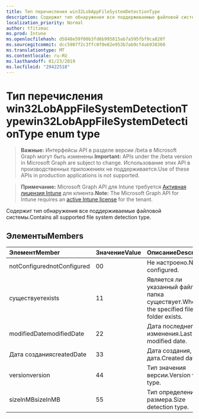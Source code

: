 ```yaml
---
title: Тип перечисления win32LobAppFileSystemDetectionType
description: Содержит тип обнаружения все поддерживаемые файловой системы.
localization_priority: Normal
author: tfitzmac
ms.prod: Intune
ms.openlocfilehash: d5848e59f00b3fd6b995815ab7a595fbf0ca820f
ms.sourcegitcommit: dcc5907f2c3ffc0f0e82e953b7ab9cf4ab938360
ms.translationtype: MT
ms.contentlocale: ru-RU
ms.lasthandoff: 01/23/2019
ms.locfileid: "29422518"
---
```

# <a name="win32lobappfilesystemdetectiontype-enum-type"></a><span data-ttu-id="b9055-103">Тип перечисления win32LobAppFileSystemDetectionType</span><span class="sxs-lookup"><span data-stu-id="b9055-103">win32LobAppFileSystemDetectionType enum type</span></span>

> <span data-ttu-id="b9055-104">**Важные:** Интерфейсы API в разделе версии /beta в Microsoft Graph могут быть изменены.</span><span class="sxs-lookup"><span data-stu-id="b9055-104">**Important:** APIs under the /beta version in Microsoft Graph are subject to change.</span></span> <span data-ttu-id="b9055-105">Использование этих API в производственных приложениях не поддерживается.</span><span class="sxs-lookup"><span data-stu-id="b9055-105">Use of these APIs in production applications is not supported.</span></span>

> <span data-ttu-id="b9055-106">**Примечание:** Microsoft Graph API для Intune требуется [Активная лицензия Intune](https://go.microsoft.com/fwlink/?linkid=839381) для клиента.</span><span class="sxs-lookup"><span data-stu-id="b9055-106">**Note:** The Microsoft Graph API for Intune requires an [active Intune license](https://go.microsoft.com/fwlink/?linkid=839381) for the tenant.</span></span>

<span data-ttu-id="b9055-107">Содержит тип обнаружения все поддерживаемые файловой системы.</span><span class="sxs-lookup"><span data-stu-id="b9055-107">Contains all supported file system detection type.</span></span>

## <a name="members"></a><span data-ttu-id="b9055-108">Элементы</span><span class="sxs-lookup"><span data-stu-id="b9055-108">Members</span></span>
|<span data-ttu-id="b9055-109">Элемент</span><span class="sxs-lookup"><span data-stu-id="b9055-109">Member</span></span>|<span data-ttu-id="b9055-110">Значение</span><span class="sxs-lookup"><span data-stu-id="b9055-110">Value</span></span>|<span data-ttu-id="b9055-111">Описание</span><span class="sxs-lookup"><span data-stu-id="b9055-111">Description</span></span>|
|:---|:---|:---|
|<span data-ttu-id="b9055-112">notConfigured</span><span class="sxs-lookup"><span data-stu-id="b9055-112">notConfigured</span></span>|<span data-ttu-id="b9055-113">0</span><span class="sxs-lookup"><span data-stu-id="b9055-113">0</span></span>|<span data-ttu-id="b9055-114">Не настроено.</span><span class="sxs-lookup"><span data-stu-id="b9055-114">Not configured.</span></span>|
|<span data-ttu-id="b9055-115">существует</span><span class="sxs-lookup"><span data-stu-id="b9055-115">exists</span></span>|<span data-ttu-id="b9055-116">1</span><span class="sxs-lookup"><span data-stu-id="b9055-116">1</span></span>|<span data-ttu-id="b9055-117">Является ли указанный файл или папка существует.</span><span class="sxs-lookup"><span data-stu-id="b9055-117">Whether the specified file or folder exists.</span></span>|
|<span data-ttu-id="b9055-118">modifiedDate</span><span class="sxs-lookup"><span data-stu-id="b9055-118">modifiedDate</span></span>|<span data-ttu-id="b9055-119">2</span><span class="sxs-lookup"><span data-stu-id="b9055-119">2</span></span>|<span data-ttu-id="b9055-120">Дата последнего изменения.</span><span class="sxs-lookup"><span data-stu-id="b9055-120">Last modified date.</span></span>|
|<span data-ttu-id="b9055-121">Дата создания</span><span class="sxs-lookup"><span data-stu-id="b9055-121">createdDate</span></span>|<span data-ttu-id="b9055-122">3</span><span class="sxs-lookup"><span data-stu-id="b9055-122">3</span></span>|<span data-ttu-id="b9055-123">Дата создания, дата.</span><span class="sxs-lookup"><span data-stu-id="b9055-123">Created date.</span></span>|
|<span data-ttu-id="b9055-124">version</span><span class="sxs-lookup"><span data-stu-id="b9055-124">version</span></span>|<span data-ttu-id="b9055-125">4</span><span class="sxs-lookup"><span data-stu-id="b9055-125">4</span></span>|<span data-ttu-id="b9055-126">Тип значения версии.</span><span class="sxs-lookup"><span data-stu-id="b9055-126">Version value type.</span></span>|
|<span data-ttu-id="b9055-127">sizeInMB</span><span class="sxs-lookup"><span data-stu-id="b9055-127">sizeInMB</span></span>|<span data-ttu-id="b9055-128">5</span><span class="sxs-lookup"><span data-stu-id="b9055-128">5</span></span>|<span data-ttu-id="b9055-129">Тип определения размера.</span><span class="sxs-lookup"><span data-stu-id="b9055-129">Size detection type.</span></span>|




